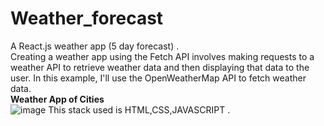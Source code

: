# Weather_forecast
A React.js weather app (5 day forecast) .<br>
Creating a weather app using the Fetch API involves making requests to a weather API to retrieve weather data and then displaying that data to the user. In this example, I'll use the OpenWeatherMap API to fetch weather data.<br>
<b>Weather App of Cities</b><br>
![image](https://github.com/arpi2001/Weather_forecast/assets/107062835/021a4106-a03b-431f-8a5f-2dbad3bec469)
This stack used is HTML,CSS,JAVASCRIPT .



